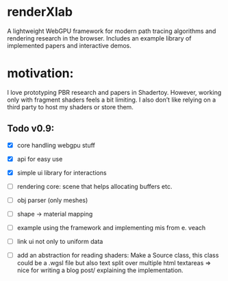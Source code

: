 # renderXlab
A lightweight WebGPU framework for modern path tracing algorithms and rendering research in the browser. Includes an example library of implemented papers and interactive demos.

# motivation:
I love prototyping PBR research and papers in Shadertoy. However, working only with fragment shaders feels a bit limiting. I also don’t like relying on a third party to host my shaders or store them.

## Todo v0.9:
- [x] core handling webgpu stuff
- [x] api for easy use
- [x] simple ui library for interactions
- [ ] rendering core: scene that helps allocating buffers etc.
- [ ] obj parser (only meshes)
- [ ] shape -> material mapping
- [ ] example using the framework and implementing mis from e. veach
- [ ] link ui not only to uniform data
- [ ] add an abstraction for reading shaders: Make a Source class, this class could be a .wgsl file but also text split over multiple  html textareas => nice for writing a blog post/ explaining the implementation.
    